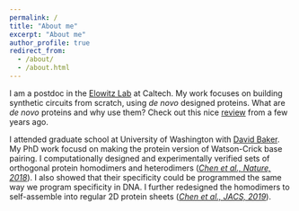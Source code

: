 ```yaml
---
permalink: /
title: "About me"
excerpt: "About me"
author_profile: true
redirect_from: 
  - /about/
  - /about.html
---
```


I am a postdoc in the [Elowitz Lab](http://www.elowitz.caltech.edu/) at Caltech. My work focuses on building synthetic circuits from scratch, using _de novo_ designed proteins. What are _de novo_ proteins and why use them? Check out this nice [review](uagaug.github.io/2016nature.pdf) from a few years ago.

I attended graduate school at University of Washington with [David Baker](https://www.bakerlab.org/). My PhD work focusd on making the protein version of Watson-Crick base pairing. I computationally designed and experimentally verified sets of orthogonal protein homodimers and heterodimers ([_Chen et al., Nature, 2018_]((uagaug.github.io/2018nature.pdf))). I also showed that their specificity could be programmed the same way we program specificity in DNA. I further redesigned the homodimers to self-assemble into regular 2D protein sheets ([_Chen et al., JACS, 2019_]((uagaug.github.io/2019jacs.pdf))). 
